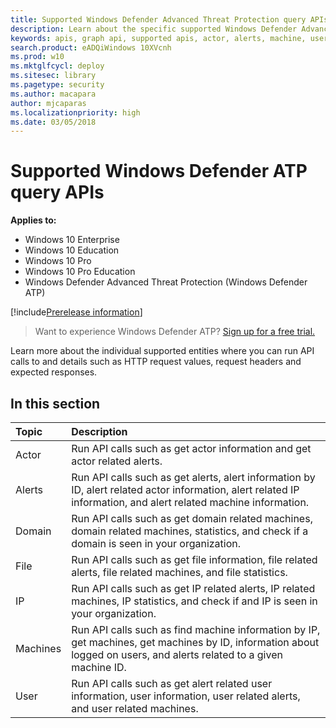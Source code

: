 ```yaml
---
title: Supported Windows Defender Advanced Threat Protection query APIs  
description: Learn about the specific supported Windows Defender Advanced Threat Protection entities where you can create API calls to. 
keywords: apis, graph api, supported apis, actor, alerts, machine, user, domain, ip, file
search.product: eADQiWindows 10XVcnh
ms.prod: w10
ms.mktglfcycl: deploy
ms.sitesec: library
ms.pagetype: security
ms.author: macapara
author: mjcaparas
ms.localizationpriority: high
ms.date: 03/05/2018
---
```


# Supported Windows Defender ATP query APIs 

**Applies to:**

- Windows 10 Enterprise
- Windows 10 Education
- Windows 10 Pro
- Windows 10 Pro Education
- Windows Defender Advanced Threat Protection (Windows Defender ATP)

[!include[Prerelease information](prerelease.md)]

>Want to experience Windows Defender ATP? [Sign up for a free trial.](https://www.microsoft.com/en-us/WindowsForBusiness/windows-atp?ocid=docs-wdatp-supportedapis-abovefoldlink) 

Learn more about the individual supported entities where you can run API calls to and details such as HTTP request values, request headers and expected responses.

## In this section
Topic | Description
:---|:---
Actor | Run API calls such as get actor information and get actor related alerts.
Alerts | Run API calls such as get alerts, alert information by ID, alert related actor information, alert related IP information, and alert related machine information.
Domain |Run API calls such as get domain related machines, domain related machines, statistics, and check if a domain is seen in your organization.
File | Run API calls such as get file information, file related alerts, file related machines, and file statistics.
IP | Run API calls such as get IP related alerts, IP related machines, IP statistics, and check if and IP is seen in your organization.
Machines | Run API calls such as find machine information by IP, get machines, get machines by ID, information about logged on users, and alerts related to a given machine ID.
User | Run API calls such as get alert related user information, user information, user related alerts, and user related machines.

